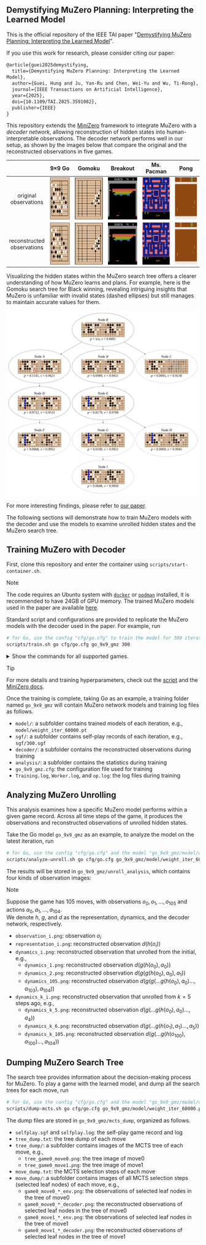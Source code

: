 ## Demystifying MuZero Planning: Interpreting the Learned Model

This is the official repository of the IEEE TAI paper "[Demystifying MuZero Planning: Interpreting the Learned Model](https://rlg.iis.sinica.edu.tw/papers/demystifying-muzero-planning)".

If you use this work for research, please consider citing our paper:
```
@article{guei2025demystifying,
  title={Demystifying MuZero Planning: Interpreting the Learned Model}, 
  author={Guei, Hung and Ju, Yan-Ru and Chen, Wei-Yu and Wu, Ti-Rong},
  journal={IEEE Transactions on Artificial Intelligence}, 
  year={2025},
  doi={10.1109/TAI.2025.3591082},
  publisher={IEEE}
}
```

This repository extends the [MiniZero](https://github.com/rlglab/minizero) framework to integrate MuZero with a *decoder network*, allowing reconstruction of hidden states into human-interpretable observations.
The decoder network performs well in our setup, as shown by the images below that compare the original and the reconstructed observations in five games.

|        | 9×9 Go | Gomoku | Breakout | Ms. Pacman | Pong |
| :----: | :----: | :----: | :------: | :--------: | :--: |
| original <br> observations | <img src="docs/imgs/decoder/go-observation_29.png" height="110" /> | <img src="docs/imgs/decoder/gomoku-observation_15.png" height="110" /> | <img src="docs/imgs/decoder/breakout-observation_851.png" height="110" /> | <img src="docs/imgs/decoder/pacman-observation_174.png" height="110" /> | <img src="docs/imgs/decoder/pong-observation_684.png" height="110" /> |
| reconstructed <br> observations | <img src="docs/imgs/decoder/go-representation_29.png" height="110" /> | <img src="docs/imgs/decoder/gomoku-representation_15.png" height="110" /> | <img src="docs/imgs/decoder/breakout-representation_851.png" height="110" /> | <img src="docs/imgs/decoder/pacman-representation_174.png" height="110" /> | <img src="docs/imgs/decoder/pong-representation_684.png" height="110" /> |

Visualizing the hidden states within the MuZero search tree offers a clearer understanding of how MuZero learns and plans.
For example, here is the Gomoku search tree for Black winning, revealing intriguing insights that MuZero is unfamiliar with invalid states (dashed ellipses) but still manages to maintain accurate values for them.

<img src="docs/imgs/decoder/search-tree-gomoku.svg" />

For more interesting findings, please refer to [our paper](https://doi.org/10.1109/TAI.2025.3591082).

The following sections will demonstrate how to train MuZero models with the decoder and use the models to examine unrolled hidden states and the MuZero search tree.

## Training MuZero with Decoder

First, clone this repository and enter the container using `scripts/start-container.sh`.

> [!NOTE]
> The code requires an Ubuntu system with [`docker`](https://www.docker.com/) or [`podman`](https://podman.io/) installed, it is recommended to have 24GB of GPU memory.
> The trained MuZero models used in the paper are available [here](https://rlg.iis.sinica.edu.tw/papers/demystifying-muzero-planning).

Standard script and configurations are provided to replicate the MuZero models with the decoder used in the paper.
For example, run
```bash
# for Go, use the config "cfg/go.cfg" to train the model for 300 iterations and store in folder "go_9x9_gmz"
scripts/train.sh go cfg/go.cfg go_9x9_gmz 300
```
<details>
<summary>Show the commands for all supported games.</summary>

* 9x9 Go: `scripts/train.sh go cfg/go.cfg go_9x9_gmz 300`
* Gomoku: `scripts/train.sh gomoku cfg/gomoku.cfg gomoku_oo_15x15_gmz 300`
* Breakout: `scripts/train.sh atari cfg/atari_breakout.cfg atari_breakout_gmz 300`
* Ms. Pacman: `scripts/train.sh atari cfg/atari_ms_pacman.cfg atari_ms_pacman_gmz 300`
* Pong: `scripts/train.sh atari cfg/atari_pong.cfg atari_pong_gmz 300`
  
</details>

> [!TIP]
> For more details and training hyperparameters, check out the [script](scripts/train.sh) and the [MiniZero docs](https://github.com/rlglab/minizero/blob/main/docs/Training.md).

Once the training is complete, taking Go as an example, a training folder named `go_9x9_gmz` will contain MuZero network models and training log files as follows.
* `model/`: a subfolder contains trained models of each iteration, e.g., `model/weight_iter_60000.pt`
* `sgf/`: a subfolder contains self-play records of each iteration, e.g., `sgf/300.sgf`
* `decoder/`: a subfolder contains the reconstructed observations during training
* `analysis/`: a subfolder contains the statistics during training
* `go_9x9_gmz.cfg`: the configuration file used for training
* `Training.log`, `Worker.log`, and `op.log`: the log files during training

<!-- ```
go_9x9_gmz
├── model                            # the MuZero models of each iteration
│   ├── weight_iter_200.pt           #   1st iteration
│   ├── weight_iter_400.pt           #   2nd iteration
│   ├── ...
│   └── weight_iter_60000.pt         #   300th iteration
├── sgf                              # the self-play records of each iteration
│   ├── 1.sgf                        #   1st iteration
│   ├── 2.sgf                        #   2nd iteration
│   ├── ...
│   └── 300.sgf                      #   300th iteration
├── decoder                          # the reconstructed observations during training
│   ├── visualization_1_200.png      #   1st iteration
│   ├── visualization_2_400.png      #   2nd iteration
│   ├── ...
│   └── visualization_300_60000.png  #   300th iteration
├── analysis                         # the statistics during training
├── go_9x9_gmz.cfg                   # the used configuration file
├── op.log                           # the log of network optimization
├── Training.log                     # the log of the main training process
└── Worker.log                       # the log of the worker components
``` -->

## Analyzing MuZero Unrolling

This analysis examines how a specific MuZero model performs within a given game record.
Across all time steps of the game, it produces the observations and reconstructed observations of unrolled hidden states.

Take the Go model `go_9x9_gmz` as an example, to analyze the model on the latest iteration, run
```bash
# for Go, use the config "cfg/go.cfg" and the model "go_9x9_gmz/model/weight_iter_60000.pt", read the first record in "go_9x9_gmz/sgf/300.sgf" and produce the results in folder "go_9x9_gmz/unroll_analysis"
scripts/analyze-unroll.sh go cfg/go.cfg go_9x9_gmz/model/weight_iter_60000.pt go_9x9_gmz/sgf/300.sgf go_9x9_gmz/unroll_analysis
```

The results will be stored in `go_9x9_gmz/unroll_analysis`, which contains four kinds of observation images:
> [!NOTE]
> Suppose the game has 105 moves, with observations $o_0, o_1, ..., o_{105}$ and actions $a_0, a_1, ..., a_{104}$.\
> We denote $h$, $g$, and $d$ as the representation, dynamics, and the decoder network, respectively.
* `observation_i.png`: observation $o_i$
* `representation_i.png`: reconstructed observation $d(h(o_i))$
* `dynamics_i.png`: reconstructed observation that unrolled from the initial, e.g.,
    - `dynamics_1.png`: reconstructed observation $d(g(h(o_0),a_0))$
    - `dynamics_2.png`: reconstructed observation $d(g(g(h(o_0),a_0),a_1))$
    - `dynamics_105.png`: reconstructed observation $d(g(g(...g(h(o_0),a_0)...,a_{103}),a_{104}))$
* `dynamics_k_i.png`: reconstructed observation that unrolled from $k = 5$ steps ago, e.g.,
    - `dynamics_k_5.png`: reconstructed observation $d(g(...g(h(o_0),a_0)...,a_4))$
    - `dynamics_k_6.png`: reconstructed observation $d(g(...g(h(o_1),a_1)...,a_5))$
    - `dynamics_k_105.png`: reconstructed observation $d(g(...g(h(o_{100}),a_{100})...,a_{104}))$

<!-- ```
go_9x9_gmz/unroll_analysis
├── observation_0.png           # observation: o_0
├── observation                 # observations: o_1 to o_105
│   ├── observation_1.png       #   o_1
│   ├── observation_2.png       #   o_2
│   ├── ...
│   └── observation_105.png     #   o_105 (terminal step)
├── representation_0.png        # reconstructed observation: d(h(o_0))
├── representation              # reconstructed observations (without unrolling):
│   ├── representation_1.png    #   from o_1: d(h(o_1))
│   ├── representation_2.png    #   from o_2: d(h(o_2))
│   ├── ...
│   └── representation_105.png  #   from o_105: d(h(o_105))
├── dynamics                    # reconstructed observations (unrolled from the initial):
│   ├── dynamics_1.png          #   unrolled 1 step: d(g(h(o_0),a_0))
│   ├── dynamics_2.png          #   unrolled 2 step: d(g(g(h(o_0),a_0),a_1))
│   ├── ...
│   └── dynamics_105.png        #   unrolled 105 step: d(g(g(...g(h(o_0),a_0)...,a_103),a_104))
└── dynamics_k                  # reconstructed observations (unrolled from k=5 steps ago):
    ├── dynamics_k_5.png        #   unrolled from h(o_0): d(g(...g(h(o_0),a_0)...,a_4))
    ├── dynamics_k_6.png        #   unrolled from h(o_1): d(g(...g(h(o_1),a_1)...,a_5))
    ├── ...
    └── dynamics_k_105.png      #   unrolled from h(o_100): d(g(...g(h(o_100),a_100)...,a_104))

# Note: o_t is the observation at time step t;
#       h, g, and d are the representation, dynamics, and the decoder network, respectively
``` -->

## Dumping MuZero Search Tree

The search tree provides information about the decision-making process for MuZero.
To play a game with the learned model, and dump all the search trees for each move, run

```bash
# for Go, use the config "cfg/go.cfg" and the model "go_9x9_gmz/model/weight_iter_60000.pt", run a self-play game with tree dump and store the dump files in folder "go_9x9_gmz/mcts_dump"
scripts/dump-mcts.sh go cfg/go.cfg go_9x9_gmz/model/weight_iter_60000.pt go_9x9_gmz/mcts_dump
```

The dump files are stored in `go_9x9_gmz/mcts_dump`, organized as follows.
* `selfplay.sgf` and `selfplay.log`: the self-play game record and log
* `tree_dump.txt`: the tree dump of each move
* `tree_dump/`: a subfolder contains images of the MCTS tree of each move, e.g.,
    - `tree_game0_move0.png`: the tree image of move0
    - `tree_game0_move1.png`: the tree image of move1
* `move_dump.txt`: the MCTS selection steps of each move
* `move_dump/`: a subfolder contains images of all MCTS selection steps (selected leaf nodes) of each move, e.g.,
    - `game0_move0_*_env.png`: the observations of selected leaf nodes in the tree of move0
    - `game0_move0_*_decoder.png`: the reconstructed observations of selected leaf nodes in the tree of move0
    - `game0_move1_*_env.png`: the observations of selected leaf nodes in the tree of move1
    - `game0_move1_*_decoder.png`: the reconstructed observations of selected leaf nodes in the tree of move1

<!-- ```
go_9x9_gmz/mcts_dump
├── selfplay.sgf                     # the self-play game record
├── selfplay.log                     # the self-play log
├── tree_dump.txt                    # the raw tree dump of each move
├── tree_dump                        # the images of the MCTS tree of each move
│   ├── tree_game0_move0.png         #   the tree of move0
│   ├── tree_game0_move1.png         #   the tree of move1
│   ├── ...
│   └── tree_game0_move102.png       #   the tree of move102
├── move_dump.txt                    # the raw MCTS simulation steps of each move
└── move_dump                        # the images of the MCTS simulation steps of each move
    ├── game0_move0_*_env.png        #   the observations of all simulation steps of move0
    ├── game0_move0_*_decoder.png    #   the reconstructed obs. of all simulation steps of move0
    ├── game0_move1_*_env.png        #   the observations of all simulation steps of move1
    ├── game0_move1_*_decoder.png    #   the reconstructed obs. of all simulation steps of move1
    ├── ...
    ├── game0_move102_*_env.png      #   the observations of all simulation steps of move102
    └── game0_move102_*_decoder.png  #   the reconstructed obs. of all simulation steps of move102
``` -->

